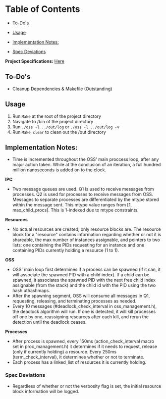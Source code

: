 Table of Contents
=================

* [To-Do's](#to-dos)


* [Usage](#usage)
*  [Implementation Notes:](#implementation-notes)
  * [Spec Deviations](#spec-deviations)


**Project Specifications:** [Here](Proj5_Specs.md)

## To-Do's
- Cleanup Dependencies & Makefile (Outstanding)

## Usage
1. Run ```Make``` at the root of the project directory
2. Navigate to /bin of the project directory
3. Run ```./oss -l ../out/log``` or ```./oss -l ../out/log -v```
4. Run ```Make clear``` to clean out the /out directory

## Implementation Notes:

- Time is incremented throughout the OSS' main proccess loop, after any major action taken. While at the conclusion of an iteration, a full hundred million nanoseconds is added on to the clock.

**IPC**
- Two message queues are used. Q1 is used to receive messages from processes. Q2 is used for processes to receive messages from OSS. Messages to separate processes are differentiated by the mtype stored within the message sent. This mtype value ranges from [1, max_child_procs]. This is 1-indexed due to mtype constraints.

**Resources**
- No actual resources are created, only resource blocks are. The resource block for a "resource" contains information regarding whether or not it is shareable, the max number of instances assignable, and pointers to two lists: one containing the PIDs requesting for an instance and one containing PIDs currently holding a resource (1 to 1).

**OSS**
- OSS' main loop first determines if a process can be spawned (if it can, it will associate the spawned PID with a child index). If a child can be spawned, it associates the spawned PID with the next free child index assignable (from the stack) and the child id with the PID using the two hash uthashmaps.
- After the spawning segment, OSS will consume all messages in Q1, requesting, releasing, and terminating processes as needed.
- Every 10 messages (#deadlock_check_interval in oss_management.h), the deadlock algorithm will run. If one is detected, it will kill processes off one by one, reassigning resources after each kill, and rerun the detection until the deadlock ceases.

**Processes**
- After process is spawned, every 150ms (action_check_interval macro set in proc_management.h) it determines if it needs to request, release (only if currently holding) a resource. Every 250ms (term_check_interval), it determines whether or not to terminate.
- Each process has a linked_list of resources it is currently holding.

### Spec Deviations
- Regardless of whether or not the verbosity flag is set, the initial resource block information will be logged.
